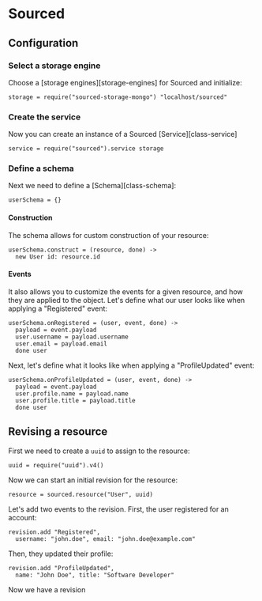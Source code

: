 # Sourced

## Configuration

### Select a storage engine

Choose a [storage engines][storage-engines] for Sourced and initialize:

    storage = require("sourced-storage-mongo") "localhost/sourced"

### Create the service

Now you can create an instance of a Sourced [Service][class-service]

    service = require("sourced").service storage

### Define a schema

Next we need to define a [Schema][class-schema]:

    userSchema = {}

#### Construction

The schema allows for custom construction of your resource:

    userSchema.construct = (resource, done) ->
      new User id: resource.id

#### Events

It also allows you to customize the events for a given resource, and how they
are applied to the object. Let's define what our user looks like when applying
a "Registered" event:

    userSchema.onRegistered = (user, event, done) ->
      payload = event.payload
      user.username = payload.username
      user.email = payload.email
      done user

Next, let's define what it looks like when applying a "ProfileUpdated" event:

    userSchema.onProfileUpdated = (user, event, done) ->
      payload = event.payload
      user.profile.name = payload.name
      user.profile.title = payload.title
      done user


## Revising a resource

First we need to create a `uuid` to assign to the resource:

    uuid = require("uuid").v4()

Now we can start an initial revision for the resource:

    resource = sourced.resource("User", uuid)

Let's add two events to the revision. First, the user registered for an account:

    revision.add "Registered",
      username: "john.doe", email: "john.doe@example.com"

Then, they updated their profile:

    revision.add "ProfileUpdated",
      name: "John Doe", title: "Software Developer"

Now we have a revision
